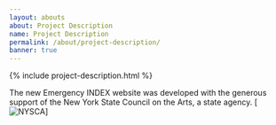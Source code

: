 ```yaml
---
layout: abouts
about: Project Description
name: Project Description
permalink: /about/project-description/
banner: true
---
```


{% include project-description.html %}

The new Emergency INDEX website was developed with the generous support of the New York State Council on the Arts, a state agency.
[![NYSCA](/assets/img/about/index7_promo_crop.jpg "Vol. 7")]
